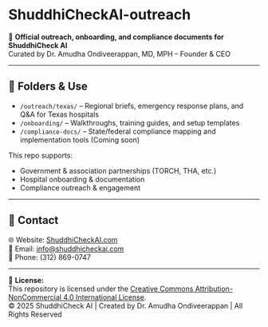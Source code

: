 # ShuddhiCheckAI-outreach

📍 **Official outreach, onboarding, and compliance documents for ShuddhiCheck AI**  
Curated by Dr. Amudha Ondiveerappan, MD, MPH – Founder & CEO

---

## 📁 Folders & Use

- `/outreach/texas/` – Regional briefs, emergency response plans, and Q&A for Texas hospitals
- `/onboarding/` – Walkthroughs, training guides, and setup templates
- `/compliance-docs/` – State/federal compliance mapping and implementation tools (Coming soon)

This repo supports:
- Government & association partnerships (TORCH, THA, etc.)
- Hospital onboarding & documentation
- Compliance outreach & engagement

---

## 💌 Contact

🌐 Website: [ShuddhiCheckAI.com](https://www.shuddhicheckai.com)  
📧 Email: info@shuddhicheckai.com  
📱 Phone: (312) 869-0747

---

📜 **License:**  
This repository is licensed under the [Creative Commons Attribution-NonCommercial 4.0 International License](http://creativecommons.org/licenses/by-nc/4.0/).  
© 2025 ShuddhiCheck AI | Created by Dr. Amudha Ondiveerappan | All Rights Reserved

